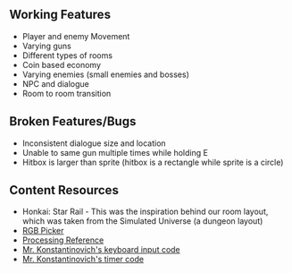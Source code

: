 ## Working Features
* Player and enemy Movement
* Varying guns
* Different types of rooms
* Coin based economy
* Varying enemies (small enemies and bosses)
* NPC and dialogue
* Room to room transition

## Broken Features/Bugs
* Inconsistent dialogue size and location
* Unable to same gun multiple times while holding E
* Hitbox is larger than sprite (hitbox is a rectangle while sprite is a circle)

## Content Resources
* Honkai: Star Rail - This was the inspiration behind our room layout, which was taken from the Simulated Universe (a dungeon layout)
* [RGB Picker](https://www.rapidtables.com/web/color/RGB_Color.html)
* [Processing Reference](https://processing.org/reference/)
* [Mr. Konstantinovich's keyboard input code](https://konstantinnovation.github.io/apcsSpring.html#2023-05-25n)
* [Mr. Konstantinovich's timer code](https://konstantinnovation.github.io/apcsSpring.html#2023-05-24n)
